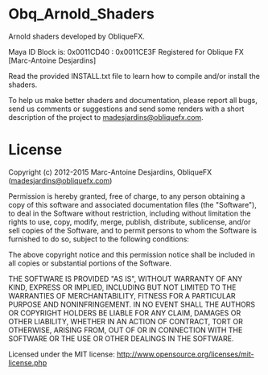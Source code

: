 Obq_Arnold_Shaders
==================

Arnold shaders developed by ObliqueFX.

Maya ID Block is: 0x0011CD40 : 0x0011CE3F
Registered for Oblique FX [Marc-Antoine Desjardins]

Read the provided INSTALL.txt file to learn how to compile and/or install the shaders.

To help us make better shaders and documentation, please report all bugs, send us comments or suggestions and send some renders with a short description of the project to madesjardins@obliquefx.com.

License
===========

Copyright (c) 2012-2015 Marc-Antoine Desjardins, ObliqueFX (madesjardins@obliquefx.com)

Permission is hereby granted, free of charge, to any person obtaining a copy 
of this software and associated documentation files (the "Software"), to deal 
in the Software without restriction, including without limitation the rights 
to use, copy, modify, merge, publish, distribute, sublicense, and/or sell 
copies of the Software, and to permit persons to whom the Software is 
furnished to do so, subject to the following conditions:

The above copyright notice and this permission notice shall be included in all 
copies or substantial portions of the Software.

THE SOFTWARE IS PROVIDED "AS IS", WITHOUT WARRANTY OF ANY KIND, EXPRESS OR 
IMPLIED, INCLUDING BUT NOT LIMITED TO THE WARRANTIES OF MERCHANTABILITY, 
FITNESS FOR A PARTICULAR PURPOSE AND NONINFRINGEMENT. IN NO EVENT SHALL 
THE AUTHORS OR COPYRIGHT HOLDERS BE LIABLE FOR ANY CLAIM, DAMAGES OR OTHER 
LIABILITY, WHETHER IN AN ACTION OF CONTRACT, TORT OR OTHERWISE, ARISING FROM, 
OUT OF OR IN CONNECTION WITH THE SOFTWARE OR THE USE OR OTHER DEALINGS IN THE 
SOFTWARE.

Licensed under the MIT license: http://www.opensource.org/licenses/mit-license.php


